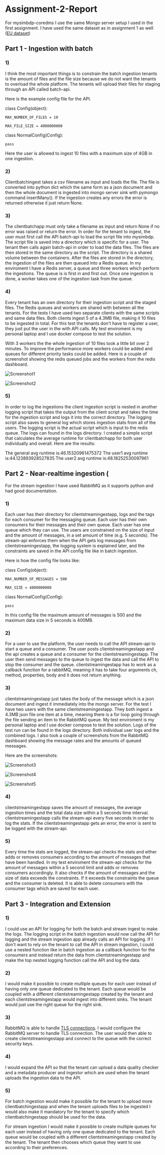 # Assignment-2-Report

For mysimbdp-coredms I use the same Mongo server setup I used in the first assignment. I have used the same dataset as in assignment 1 as well ([EU dataset](https://data.europa.eu/euodp/en/data/dataset/covid-19-coronavirus-data))

## Part 1 - Ingestion with batch

### 1)
I think the most important things is to constrain the batch ingestion tenants is the amount of files and the file size because we do not want the tenants to overload the whole platform. The tenants will upload their files for staging through an API called batch-api.

Here is the example config file for the API.

class Config(object):

    MAX_NUMBER_OF_FILES = 10
    
    MAX_FILE_SIZE = 4000000000

class NormalConfig(Config):

    pass
    
Here the user is allowed to ingest 10 files with a maximum size of 4GB in one ingestion. 

### 2)
Clientbatchingest takes a csv filename as input and loads the file. The file is converted into python dict which the same form as a json document and then the whole document is ingested into mongo server sink with pymongo command insertMany(). If the ingestion creates any errors the error is returned otherwise it just return None.

### 3)
The clientbatchapp must only take a filename as input and return None if no error was raised or return the error. In order for the tenant to ingest, the user must first call the API batch-api to load the script file into mysimbdp. The script file is saved into a directory which is specific for a user. The tenant then calls again batch-api in order to load the data files. The files are then stored in the same directory as the script. The directory is a shared volume between the containers. After the files are stored in the directory, the ingestion of the files are then queued into a Redis queue. In my enviroment I have a Redis server, a queue and three workers which perform the ingestions. The queue is is first in and first out. Once one ingestion is done, a worker takes one of the ingestion task from the queue. 

### 4)
Every tenant has an own directory for their ingestion script and the staged files. The Redis queues and workers are shared with between all the tenants. For the tests I have used two separate clients with the same scripts and same data files. Both clients ingest 5 of a 4.3MB file, making it 10 files to be ingested in total. For this test the tenants don't have to register a user, they just put the user in the with API calls. My test enviroment is my personal laptop and I use docker compose to test the solution.

With 3 workers the the whole ingestion of 10 files took a little bit over 2 minutes. To improve the performance more workers could be added and queues for different priority tasks could be added. Here is a couple of screenshot showing the redis queued jobs and the workers from the redis dashboard.

![Screenshot1](../logs/Screenshot1.png "Screenshot of queue in the beginning")

![Screenshot2](../logs/Screenshot2.png "Screenshot of almost empty queue")

### 5)
In order to log the ingestions the client ingestion script is nested in another logging script that takes the output from the client script and takes the time for the ingestion script and logs it into the correct directory. The logging script also saves to general log which stores ingestion stats from all of the users. The logging script is the actual script which is input to the redis queue. The logs can found in the logs directory. I created a simple script that calculates the average runtime for clientbatchapp for both user individually and overall. Here are the results:

The general avg runtime is:46.15320961475372
The user1 avg runtime is:44.123893928527835
The user2 avg runtime is:48.18252530097961

## Part 2 - Near-realtime ingestion (

For the stream ingestion I have used RabbitMQ as it supports python and had good documentation. 

### 1) 
Each user has their directory for clientstreamingestapp, logs and the tags for each consumer for the messaging queue. Each user has their own consumers for their messages and their own queue. Each user has one queue which they can use. The users are constrained on the size of input and the amount of messages, in a set amount of time (e.g. 5 seconds). The stream-api enforces them when the API gets log messages from clientstreamingestapp, the logging system is explained later, and the constraints are saved in the API config file like in batch ingestion.

Here is how the config file looks like:

class Config(object):

    MAX_NUMBER_OF_MESSAGES = 500
    
    MAX_SIZE = 4000000000

class NormalConfig(Config):

    pass
    
In this config file the maximum amount of messages is 500 and the maximum data size in 5 seconds is 400MB. 

### 2)
For a user to use the platform, the user needs to call the API stream-api to start a queue and a consumer. The user posts clientstreamingestapp and the api creates a queue and a consumer for the clientstreamingestapp. The user then send messages to the queue to ingest the data and call the API to stop the consumer and the queue. clientstreamingestapp has to work as a callback function for a rabbitMQ, meaning it has to take four arguments ch, method, properties, body and it does not return anything.

### 3)
clientstreamingestapp just takes the body of the message which is a json document and ingest it immediately into the mongo server. For the test I have two users with the same clientstreamingestapp. They both ingest a 4.3MB json file one item at a time, meaning there is a for loop going through the file sending an item to the RabbitMQ queue. My test enviroment is my personal laptop and I use docker compose to test the solution. Logs of the test run can be found in the logs directory. Both individual user logs and the combined logs. I also took a couple of screenshots from the RabbitMQ dashboard showing the message rates and the amounts of queued messages.

Here are the screenshots:

![Screenshot3](../logs/Screenshot3.png "Screenshot of queue in the beginning")

![Screenshot4](../logs/Screenshot4.png "Screenshot in the middle of the running")

![Screenshot5](../logs/Screenshot5.png "Screenshot of empty queue")

### 4)
clientstreamingestapp saves the amount of messages, the average ingestion times and the total data size within a 5 seconds time interval. clientstreamingestapp calls the stream-api every five seconds in order to log the stats. If the clientstreamingestapp gets an error, the error is sent to be logged with the stream-api.

### 5)
Every time the stats are logged, the stream-api checks the stats and either adds or removes consumers according to the amount of messages that have been handled. In my test enviroment the stream-api checks for the amount of messages within a 5 second limit and adds or removes consumers accordingly. It also checks if the amount of messages and the size of data exceeds the constraints. If it exceeds the constraints the queue and the consumer is deleted. It is able to delete consumers with the consumer tags which are saved for each user.


## Part 3 - Integration and Extension 

### 1)
I could use an API for logging for both the batch and stream ingest to make the logs. The logging script in the batch ingestion would now call the API for logging and the stream ingestion app already calls an API for logging. If I don't want to rely on the tenant to call the API in stream ingestion, I could use a nested function like in batch ingestion as a callback function for the consumers and instead return the data from clientstreamingestapp and make the top nested logging function call the API and log the data.

### 2)
I would make it possible to create multiple queues for each user instead of having only one queue dedicated to the tenant. Each queue would be coupled with a different clientstreamingestapp created by the tenant and each clientstreamingestapp would ingest into different sinks. The tenant would just use the right queue for the right sink. 

### 3)
RabbitMQ is able to handle [TLS connections](https://www.rabbitmq.com/ssl.html). I would configure the RabbitMQ server to handle TLS connection. The user would then able to create clientstreamingestapp and connect to the queue with the correct security keys.

### 4)
I would expand the API so that the tenant can upload a data quality checker and a metadata producer and ingestor which are used when the tenant uploads the ingestion data to the API. 

### 5)
For batch ingestion would make it possible for the tenant to upload more clientbatchingestapp and when the tenant uploads files to be ingested I would also make it mandatory for the tenant to specify which clientbatchingestapp should be used for the data.

For stream ingestion I would make it possible to create multiple queues for each user instead of having only one queue dedicated to the tenant. Each queue would be coupled with a different clientstreamingestapp created by the tenant. The tenant then chooses which queue they want to use according to their preferences. 

